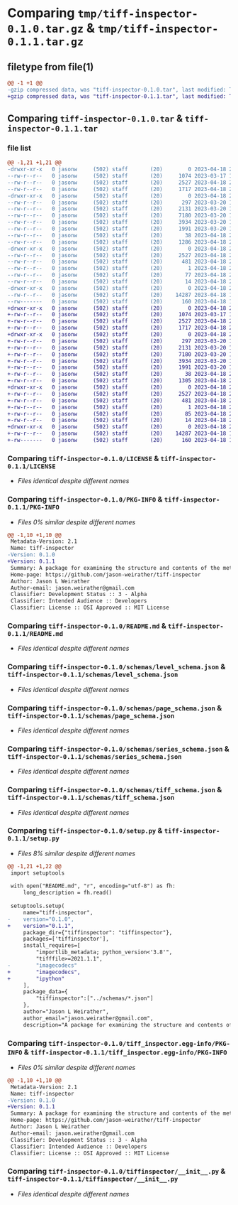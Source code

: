 # Comparing `tmp/tiff-inspector-0.1.0.tar.gz` & `tmp/tiff-inspector-0.1.1.tar.gz`

## filetype from file(1)

```diff
@@ -1 +1 @@
-gzip compressed data, was "tiff-inspector-0.1.0.tar", last modified: Tue Apr 18 21:29:48 2023, max compression
+gzip compressed data, was "tiff-inspector-0.1.1.tar", last modified: Tue Apr 18 22:08:41 2023, max compression
```

## Comparing `tiff-inspector-0.1.0.tar` & `tiff-inspector-0.1.1.tar`

### file list

```diff
@@ -1,21 +1,21 @@
-drwxr-xr-x   0 jasonw     (502) staff       (20)        0 2023-04-18 21:29:48.079330 tiff-inspector-0.1.0/
--rw-r--r--   0 jasonw     (502) staff       (20)     1074 2023-03-17 14:39:05.000000 tiff-inspector-0.1.0/LICENSE
--rw-r--r--   0 jasonw     (502) staff       (20)     2527 2023-04-18 21:29:48.078827 tiff-inspector-0.1.0/PKG-INFO
--rw-r--r--   0 jasonw     (502) staff       (20)     1717 2023-04-18 21:29:02.000000 tiff-inspector-0.1.0/README.md
-drwxr-xr-x   0 jasonw     (502) staff       (20)        0 2023-04-18 21:29:48.077733 tiff-inspector-0.1.0/schemas/
--rw-r--r--   0 jasonw     (502) staff       (20)      297 2023-03-20 19:48:52.000000 tiff-inspector-0.1.0/schemas/frame_schema.json
--rw-r--r--   0 jasonw     (502) staff       (20)     2131 2023-03-20 19:30:45.000000 tiff-inspector-0.1.0/schemas/level_schema.json
--rw-r--r--   0 jasonw     (502) staff       (20)     7180 2023-03-20 19:57:04.000000 tiff-inspector-0.1.0/schemas/page_schema.json
--rw-r--r--   0 jasonw     (502) staff       (20)     3934 2023-03-20 19:06:55.000000 tiff-inspector-0.1.0/schemas/series_schema.json
--rw-r--r--   0 jasonw     (502) staff       (20)     1991 2023-03-20 18:46:41.000000 tiff-inspector-0.1.0/schemas/tiff_schema.json
--rw-r--r--   0 jasonw     (502) staff       (20)       38 2023-04-18 21:29:48.079502 tiff-inspector-0.1.0/setup.cfg
--rw-r--r--   0 jasonw     (502) staff       (20)     1286 2023-04-18 21:28:03.000000 tiff-inspector-0.1.0/setup.py
-drwxr-xr-x   0 jasonw     (502) staff       (20)        0 2023-04-18 21:29:48.072125 tiff-inspector-0.1.0/tiff_inspector.egg-info/
--rw-r--r--   0 jasonw     (502) staff       (20)     2527 2023-04-18 21:29:47.000000 tiff-inspector-0.1.0/tiff_inspector.egg-info/PKG-INFO
--rw-r--r--   0 jasonw     (502) staff       (20)      481 2023-04-18 21:29:48.000000 tiff-inspector-0.1.0/tiff_inspector.egg-info/SOURCES.txt
--rw-r--r--   0 jasonw     (502) staff       (20)        1 2023-04-18 21:29:48.000000 tiff-inspector-0.1.0/tiff_inspector.egg-info/dependency_links.txt
--rw-r--r--   0 jasonw     (502) staff       (20)       77 2023-04-18 21:29:48.000000 tiff-inspector-0.1.0/tiff_inspector.egg-info/requires.txt
--rw-r--r--   0 jasonw     (502) staff       (20)       14 2023-04-18 21:29:48.000000 tiff-inspector-0.1.0/tiff_inspector.egg-info/top_level.txt
-drwxr-xr-x   0 jasonw     (502) staff       (20)        0 2023-04-18 21:29:48.073476 tiff-inspector-0.1.0/tiffinspector/
--rw-r--r--   0 jasonw     (502) staff       (20)    14287 2023-04-18 14:53:15.000000 tiff-inspector-0.1.0/tiffinspector/__init__.py
--rw-------   0 jasonw     (502) staff       (20)      160 2023-04-18 15:05:39.000000 tiff-inspector-0.1.0/tiffinspector/_version.py
+drwxr-xr-x   0 jasonw     (502) staff       (20)        0 2023-04-18 22:08:41.943551 tiff-inspector-0.1.1/
+-rw-r--r--   0 jasonw     (502) staff       (20)     1074 2023-03-17 14:39:05.000000 tiff-inspector-0.1.1/LICENSE
+-rw-r--r--   0 jasonw     (502) staff       (20)     2527 2023-04-18 22:08:41.943132 tiff-inspector-0.1.1/PKG-INFO
+-rw-r--r--   0 jasonw     (502) staff       (20)     1717 2023-04-18 21:29:02.000000 tiff-inspector-0.1.1/README.md
+drwxr-xr-x   0 jasonw     (502) staff       (20)        0 2023-04-18 22:08:41.942541 tiff-inspector-0.1.1/schemas/
+-rw-r--r--   0 jasonw     (502) staff       (20)      297 2023-03-20 19:48:52.000000 tiff-inspector-0.1.1/schemas/frame_schema.json
+-rw-r--r--   0 jasonw     (502) staff       (20)     2131 2023-03-20 19:30:45.000000 tiff-inspector-0.1.1/schemas/level_schema.json
+-rw-r--r--   0 jasonw     (502) staff       (20)     7180 2023-03-20 19:57:04.000000 tiff-inspector-0.1.1/schemas/page_schema.json
+-rw-r--r--   0 jasonw     (502) staff       (20)     3934 2023-03-20 19:06:55.000000 tiff-inspector-0.1.1/schemas/series_schema.json
+-rw-r--r--   0 jasonw     (502) staff       (20)     1991 2023-03-20 18:46:41.000000 tiff-inspector-0.1.1/schemas/tiff_schema.json
+-rw-r--r--   0 jasonw     (502) staff       (20)       38 2023-04-18 22:08:41.943672 tiff-inspector-0.1.1/setup.cfg
+-rw-r--r--   0 jasonw     (502) staff       (20)     1305 2023-04-18 22:05:12.000000 tiff-inspector-0.1.1/setup.py
+drwxr-xr-x   0 jasonw     (502) staff       (20)        0 2023-04-18 22:08:41.939703 tiff-inspector-0.1.1/tiff_inspector.egg-info/
+-rw-r--r--   0 jasonw     (502) staff       (20)     2527 2023-04-18 22:08:41.000000 tiff-inspector-0.1.1/tiff_inspector.egg-info/PKG-INFO
+-rw-r--r--   0 jasonw     (502) staff       (20)      481 2023-04-18 22:08:41.000000 tiff-inspector-0.1.1/tiff_inspector.egg-info/SOURCES.txt
+-rw-r--r--   0 jasonw     (502) staff       (20)        1 2023-04-18 22:08:41.000000 tiff-inspector-0.1.1/tiff_inspector.egg-info/dependency_links.txt
+-rw-r--r--   0 jasonw     (502) staff       (20)       85 2023-04-18 22:08:41.000000 tiff-inspector-0.1.1/tiff_inspector.egg-info/requires.txt
+-rw-r--r--   0 jasonw     (502) staff       (20)       14 2023-04-18 22:08:41.000000 tiff-inspector-0.1.1/tiff_inspector.egg-info/top_level.txt
+drwxr-xr-x   0 jasonw     (502) staff       (20)        0 2023-04-18 22:08:41.940577 tiff-inspector-0.1.1/tiffinspector/
+-rw-r--r--   0 jasonw     (502) staff       (20)    14287 2023-04-18 14:53:15.000000 tiff-inspector-0.1.1/tiffinspector/__init__.py
+-rw-------   0 jasonw     (502) staff       (20)      160 2023-04-18 15:05:39.000000 tiff-inspector-0.1.1/tiffinspector/_version.py
```

### Comparing `tiff-inspector-0.1.0/LICENSE` & `tiff-inspector-0.1.1/LICENSE`

 * *Files identical despite different names*

### Comparing `tiff-inspector-0.1.0/PKG-INFO` & `tiff-inspector-0.1.1/PKG-INFO`

 * *Files 0% similar despite different names*

```diff
@@ -1,10 +1,10 @@
 Metadata-Version: 2.1
 Name: tiff-inspector
-Version: 0.1.0
+Version: 0.1.1
 Summary: A package for examining the structure and contents of the metadata contained within tiff files
 Home-page: https://github.com/jason-weirather/tiff-inspector
 Author: Jason L Weirather
 Author-email: jason.weirather@gmail.com
 Classifier: Development Status :: 3 - Alpha
 Classifier: Intended Audience :: Developers
 Classifier: License :: OSI Approved :: MIT License
```

### Comparing `tiff-inspector-0.1.0/README.md` & `tiff-inspector-0.1.1/README.md`

 * *Files identical despite different names*

### Comparing `tiff-inspector-0.1.0/schemas/level_schema.json` & `tiff-inspector-0.1.1/schemas/level_schema.json`

 * *Files identical despite different names*

### Comparing `tiff-inspector-0.1.0/schemas/page_schema.json` & `tiff-inspector-0.1.1/schemas/page_schema.json`

 * *Files identical despite different names*

### Comparing `tiff-inspector-0.1.0/schemas/series_schema.json` & `tiff-inspector-0.1.1/schemas/series_schema.json`

 * *Files identical despite different names*

### Comparing `tiff-inspector-0.1.0/schemas/tiff_schema.json` & `tiff-inspector-0.1.1/schemas/tiff_schema.json`

 * *Files identical despite different names*

### Comparing `tiff-inspector-0.1.0/setup.py` & `tiff-inspector-0.1.1/setup.py`

 * *Files 8% similar despite different names*

```diff
@@ -1,21 +1,22 @@
 import setuptools
 
 with open("README.md", "r", encoding="utf-8") as fh:
     long_description = fh.read()
 
 setuptools.setup(
     name="tiff-inspector",
-    version="0.1.0",
+    version="0.1.1",
     package_dir={"tiffinspector": "tiffinspector"},
     packages=['tiffinspector'],
     install_requires=[
         "importlib_metadata; python_version<'3.8'",
         "tifffile>=2021.1.1",
-        "imagecodecs"
+        "imagecodecs",
+        "ipython"
     ],
     package_data={
         "tiffinspector":["../schemas/*.json"]
     },
     author="Jason L Weirather",
     author_email="jason.weirather@gmail.com",
     description="A package for examining the structure and contents of the metadata contained within tiff files",
```

### Comparing `tiff-inspector-0.1.0/tiff_inspector.egg-info/PKG-INFO` & `tiff-inspector-0.1.1/tiff_inspector.egg-info/PKG-INFO`

 * *Files 0% similar despite different names*

```diff
@@ -1,10 +1,10 @@
 Metadata-Version: 2.1
 Name: tiff-inspector
-Version: 0.1.0
+Version: 0.1.1
 Summary: A package for examining the structure and contents of the metadata contained within tiff files
 Home-page: https://github.com/jason-weirather/tiff-inspector
 Author: Jason L Weirather
 Author-email: jason.weirather@gmail.com
 Classifier: Development Status :: 3 - Alpha
 Classifier: Intended Audience :: Developers
 Classifier: License :: OSI Approved :: MIT License
```

### Comparing `tiff-inspector-0.1.0/tiffinspector/__init__.py` & `tiff-inspector-0.1.1/tiffinspector/__init__.py`

 * *Files identical despite different names*

